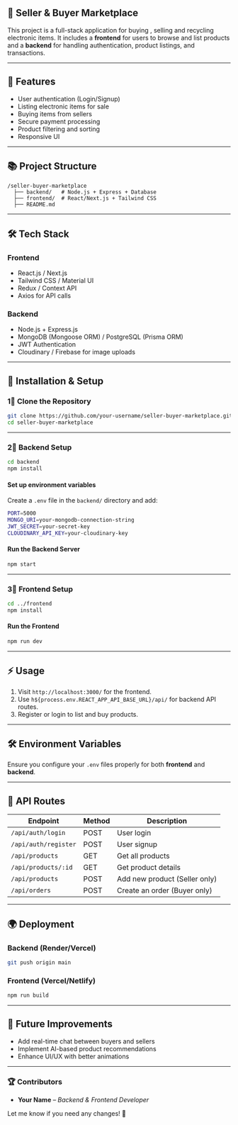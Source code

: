 ## 🛂 Seller & Buyer Marketplace

This project is a full-stack application for buying , selling and recycling  electronic items. It includes a **frontend** for users to browse and list products and a **backend** for handling authentication, product listings, and transactions.

---

## 📌 Features

- User authentication (Login/Signup)
- Listing electronic items for sale
- Buying items from sellers
- Secure payment processing
- Product filtering and sorting
- Responsive UI

---

## 📚 Project Structure

```
/seller-buyer-marketplace
  ├── backend/   # Node.js + Express + Database
  ├── frontend/  # React/Next.js + Tailwind CSS
  ├── README.md
```

---

## 🛠️ Tech Stack

### **Frontend**
- React.js / Next.js
- Tailwind CSS / Material UI
- Redux / Context API
- Axios for API calls

### **Backend**
- Node.js + Express.js
- MongoDB (Mongoose ORM) / PostgreSQL (Prisma ORM)
- JWT Authentication
- Cloudinary / Firebase for image uploads

---

## 🚀 Installation & Setup

### **1⃣ Clone the Repository**
```sh
git clone https://github.com/your-username/seller-buyer-marketplace.git
cd seller-buyer-marketplace
```

---

### **2⃣ Backend Setup**
```sh
cd backend
npm install
```
#### **Set up environment variables**
Create a `.env` file in the `backend/` directory and add:
```sh
PORT=5000
MONGO_URI=your-mongodb-connection-string
JWT_SECRET=your-secret-key
CLOUDINARY_API_KEY=your-cloudinary-key
```
#### **Run the Backend Server**
```sh
npm start
```

---

### **3⃣ Frontend Setup**
```sh
cd ../frontend
npm install
```
#### **Run the Frontend**
```sh
npm run dev
```

---

## ⚡ Usage

1. Visit `http://localhost:3000/` for the frontend.
2. Use `h${process.env.REACT_APP_API_BASE_URL}/api/` for backend API routes.
3. Register or login to list and buy products.

---

## 🛠️ Environment Variables

Ensure you configure your `.env` files properly for both **frontend** and **backend**.

---

## 🐝 API Routes

| Endpoint          | Method | Description                     |
|------------------|--------|---------------------------------|
| `/api/auth/login` | POST   | User login                     |
| `/api/auth/register` | POST | User signup                    |
| `/api/products`   | GET    | Get all products               |
| `/api/products/:id` | GET  | Get product details            |
| `/api/products`   | POST   | Add new product (Seller only)  |
| `/api/orders`     | POST   | Create an order (Buyer only)   |

---

## 🌍 Deployment

### **Backend (Render/Vercel)**
```sh
git push origin main
```

### **Frontend (Vercel/Netlify)**
```sh
npm run build
```

---

## 📌 Future Improvements
- Add real-time chat between buyers and sellers
- Implement AI-based product recommendations
- Enhance UI/UX with better animations

---

### 🏆 **Contributors**
- **Your Name** – _Backend & Frontend Developer_

Let me know if you need any changes! 🚀

